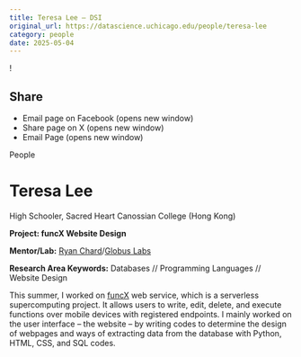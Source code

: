 ```yaml
---
title: Teresa Lee – DSI
original_url: https://datascience.uchicago.edu/people/teresa-lee
category: people
date: 2025-05-04
---
```


<!-- Table-like structure detected -->

!

## Share

* Email page on Facebook (opens new window)
* Share page on X (opens new window)
* Email Page (opens new window)

<!-- Table-like structure detected -->

People

# Teresa Lee

High Schooler, Sacred Heart Canossian College (Hong Kong)

**Project: funcX Website Design**

**Mentor/Lab:** [Ryan Chard](https://labs.globus.org/people.html)/[Globus Labs](https://labs.globus.org/people.html)

**Research Area Keywords:** Databases // Programming Languages // Website Design

This summer, I worked on [funcX](https://labs.globus.org/projects/funcx.html) web service, which is a serverless supercomputing project. It allows users to write, edit, delete, and execute functions over mobile devices with registered endpoints. I mainly worked on the user interface – the website – by writing codes to determine the design of webpages and ways of extracting data from the database with Python, HTML, CSS, and SQL codes.